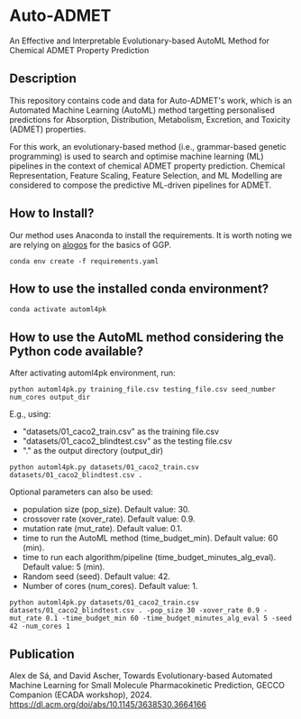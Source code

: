 # Auto-ADMET
An Effective and Interpretable Evolutionary-based AutoML Method for Chemical ADMET Property Prediction


## Description


This repository contains code and data for Auto-ADMET's work, which is an Automated Machine Learning (AutoML) method targetting personalised predictions for Absorption, Distribution, Metabolism, Excretion, and Toxicity (ADMET) properties.

For this work, an evolutionary-based  method (i.e., grammar-based genetic programming) is used to search and optimise machine learning (ML) pipelines in the context of chemical ADMET property prediction. Chemical Representation, Feature Scaling, Feature Selection, and ML Modelling are considered to compose the predictive ML-driven pipelines for ADMET.

## How to Install?

Our method uses Anaconda to install the requirements. It is worth noting we are relying on [alogos](https://github.com/robert-haas/alogos) for the basics of GGP.

`conda env create -f requirements.yaml`


## How to use the installed conda environment?

`conda activate automl4pk`

## How to use the AutoML method considering the Python code available?

After activating automl4pk environment, run:

`python automl4pk.py training_file.csv testing_file.csv seed_number num_cores output_dir`

E.g., using:

* "datasets/01_caco2_train.csv" as the training file.csv
* "datasets/01_caco2_blindtest.csv" as the testing file.csv
* "." as the output directory (output_dir)

`python automl4pk.py datasets/01_caco2_train.csv datasets/01_caco2_blindtest.csv .`

Optional parameters can also be used:

* population size (pop_size). Default value: 30.
* crossover rate (xover_rate). Default value: 0.9.
* mutation rate (mut_rate). Default value: 0.1.
* time to run the AutoML method (time_budget_min). Default value: 60 (min).
* time to run each algorithm/pipeline (time_budget_minutes_alg_eval). Default value: 5 (min).
* Random seed (seed). Default value: 42.
* Number of cores (num_cores). Default value: 1.


`python automl4pk.py datasets/01_caco2_train.csv datasets/01_caco2_blindtest.csv . -pop_size 30 -xover_rate 0.9 -mut_rate 0.1 -time_budget_min 60 -time_budget_minutes_alg_eval 5 -seed 42 -num_cores 1`


## Publication
Alex de Sá, and David Ascher, Towards Evolutionary-based Automated Machine Learning for Small Molecule Pharmacokinetic Prediction, GECCO Companion (ECADA workshop), 2024.​ https://dl.acm.org/doi/abs/10.1145/3638530.3664166
